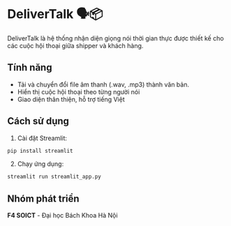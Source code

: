 # DeliverTalk 🗣️📦

DeliverTalk là hệ thống nhận diện giọng nói thời gian thực được thiết kế cho các cuộc hội thoại giữa shipper và khách hàng.

## Tính năng
- Tải và chuyển đổi file âm thanh (.wav, .mp3) thành văn bản.
- Hiển thị cuộc hội thoại theo từng người nói
- Giao diện thân thiện, hỗ trợ tiếng Việt

## Cách sử dụng
1. Cài đặt Streamlit:
```bash 
pip install streamlit
```
2. Chạy ứng dụng:
```bash
streamlit run streamlit_app.py
```

## Nhóm phát triển
**F4 SOICT** - Đại học Bách Khoa Hà Nội


